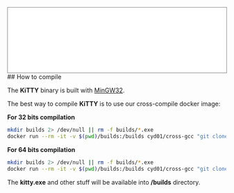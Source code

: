 <div style="text-align: center;"><iframe src="gad.html" frameborder="0" scrolling="no" style="border: 1px solid gray; padding: 0; overflow:hidden; scrolling: no; top:0; left: 0; width: 100%;" onload="this.style.height=(this.contentWindow.document.body.scrollHeight+5)+'px';"></iframe></div>
## How to compile

The **KiTTY** binary is built with [MinGW32](http://mingw.org/).

The best way to compile **KiTTY** is to use our cross-compile docker image:

**For 32 bits compilation**
```bash
mkdir builds 2> /dev/null || rm -f builds/*.exe
docker run --rm -it -v $(pwd)/builds:/builds cyd01/cross-gcc "git clone https://github.com/cyd01/KiTTY.git ; cd KiTTY/0.76_My_PuTTY/windows ; make -f MAKEFILE.MINGW cross ; cd /builds ; ls -l"
```

**For 64 bits compilation**
```bash
mkdir builds 2> /dev/null || rm -f builds/*.exe
docker run --rm -it -v $(pwd)/builds:/builds cyd01/cross-gcc "git clone https://github.com/cyd01/KiTTY.git ; cd KiTTY/0.76_My_PuTTY/windows ; make -f MAKEFILE.MINGW cross64 ; cd /builds ; ls -l"
```

The **kitty.exe** and other stuff will be available into **/builds** directory.
